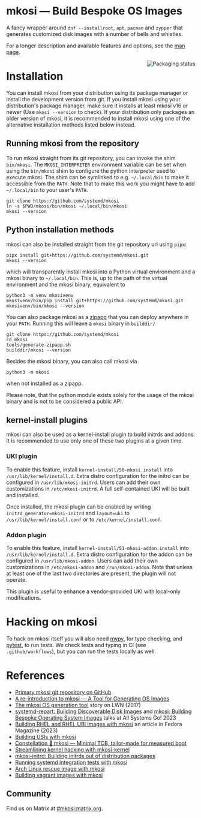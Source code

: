 # mkosi — Build Bespoke OS Images

A fancy wrapper around `dnf --installroot`, `apt`, `pacman`
and `zypper` that generates customized disk images with a number of
bells and whistles.

For a longer description and available features and options, see the
[man page](mkosi/resources/man/mkosi.1.md).

<a href="https://repology.org/project/mkosi/versions">
    <img align="right" src="https://repology.org/badge/vertical-allrepos/mkosi.svg?exclude_sources=site&exclude_unsupported=1" alt="Packaging status">
</a>

# Installation

You can install mkosi from your distribution using its package manager
or install the development version from git. If you install mkosi using
your distribution's package manager, make sure it installs at least
mkosi v16 or newer (Use `mkosi --version` to check). If your
distribution only packages an older version of mkosi, it is recommended
to install mkosi using one of the alternative installation methods
listed below instead.

## Running mkosi from the repository

To run mkosi straight from its git repository, you can invoke the shim
`bin/mkosi`. The `MKOSI_INTERPRETER` environment variable can be set
when using the `bin/mkosi` shim to configure the python interpreter used
to execute mkosi. The shim can be symlinked to e.g. `~/.local/bin` to
make it accessible from the `PATH`. Note that to make this work you
might have to add `~/.local/bin` to your user's `PATH`.

```shell
git clone https://github.com/systemd/mkosi
ln -s $PWD/mkosi/bin/mkosi ~/.local/bin/mkosi
mkosi --version
```

## Python installation methods

mkosi can also be installed straight from the git repository url using
`pipx`:

```shell
pipx install git+https://github.com/systemd/mkosi.git
mkosi --version
```

which will transparently install mkosi into a Python virtual environment
and a mkosi binary to `~/.local/bin`. This is, up to the path of the
virtual environment and the mkosi binary, equivalent to

```shell
python3 -m venv mkosivenv
mkosivenv/bin/pip install git+https://github.com/systemd/mkosi.git
mkosivenv/bin/mkosi --version
```

You can also package mkosi as a
[zipapp](https://docs.python.org/3/library/zipapp.html) that you can
deploy anywhere in your `PATH`. Running this will leave a `mkosi` binary
in `builddir/`

```shell
git clone https://github.com/systemd/mkosi
cd mkosi
tools/generate-zipapp.sh
builddir/mkosi --version
```

Besides the mkosi binary, you can also call mkosi via

```shell
python3 -m mkosi
```

when not installed as a zipapp.

Please note, that the python module exists solely for the usage of the
mkosi binary and is not to be considered a public API.

## kernel-install plugins

mkosi can also be used as a kernel-install plugin to build initrds and addons.
It is recommended to use only one of these two plugins at a given time.

### UKI plugin
To enable this feature, install `kernel-install/50-mkosi.install`
into `/usr/lib/kernel/install.d`. Extra distro configuration for the
initrd can be configured in `/usr/lib/mkosi-initrd`. Users can add their
own customizations in `/etc/mkosi-initrd`. A full self-contained UKI will
be built and installed.

Once installed, the mkosi plugin can be enabled by writing
`initrd_generator=mkosi-initrd` and `layout=uki` to `/usr/lib/kernel/install.conf`
or to `/etc/kernel/install.conf`.

### Addon plugin
To enable this feature, install `kernel-install/51-mkosi-addon.install` into
`/usr/lib/kernel/install.d`. Extra distro configuration for the addon can be
configured in `/usr/lib/mkosi-addon`. Users can add their own customizations in
`/etc/mkosi-addon` and `/run/mkosi-addon`. Note that unless at least one of the
last two directories are present, the plugin will not operate.

This plugin is useful to enhance a vendor-provided UKI with local-only
modifications.

# Hacking on mkosi

To hack on mkosi itself you will also need
[mypy](https://github.com/python/mypy), for type checking, and
[pytest](https://github.com/pytest-dev/pytest), to run tests. We check
tests and typing in CI (see `.github/workflows`), but you can run the
tests locally as well.

# References

* [Primary mkosi git repository on GitHub](https://github.com/systemd/mkosi/)
* [A re-introduction to mkosi — A Tool for Generating OS Images](https://0pointer.net/blog/a-re-introduction-to-mkosi-a-tool-for-generating-os-images.html)
* [The mkosi OS generation tool](https://lwn.net/Articles/726655/) story on LWN (2017)
* [systemd-repart: Building Discoverable Disk Images](https://media.ccc.de/v/all-systems-go-2023-191-systemd-repart-building-discoverable-disk-images) and [mkosi: Building Bespoke Operating System Images](https://media.ccc.de/v/all-systems-go-2023-190-mkosi-building-bespoke-operating-system-images) talks at All Systems Go! 2023
* [Building RHEL and RHEL UBI images with mkosi](https://fedoramagazine.org/create-images-directly-from-rhel-and-rhel-ubi-package-using-mkosi/) an article in Fedora Magazine (2023)
* [Building USIs with mkosi](https://overhead.neocities.org/blog/build-usi-mkosi/)
* [Constellation 💖 mkosi — Minimal TCB, tailor-made for measured boot](https://www.edgeless.systems/blog/constellation-mkosi-minimal-tcb-tailor-made-for-measured-boot/)
* [Streamlining kernel hacking with mkosi-kernel](https://video.fosdem.org/2024/ub5132/fosdem-2024-2209-streamlining-kernel-hacking-with-mkosi-kernel.av1.webm)
* [mkosi-initrd: Building initrds out of distribution packages](https://video.fosdem.org/2024/ua2118/fosdem-2024-2888-mkosi-initrd-building-initrds-out-of-distribution-packages.av1.webm)
* [Running systemd integration tests with mkosi](https://video.fosdem.org/2024/ud2208/fosdem-2024-3431-running-systemd-integration-tests-with-mkosi.av1.webm)
* [Arch Linux rescue image with mkosi](https://swsnr.de/archlinux-rescue-image-with-mkosi)
* [Building vagrant images with mkosi](https://vdwaa.nl/mkosi-vagrant-images.html#mkosi-vagrant-images)

## Community

Find us on Matrix at [#mkosi:matrix.org](https://matrix.to/#/#mkosi:matrix.org).
